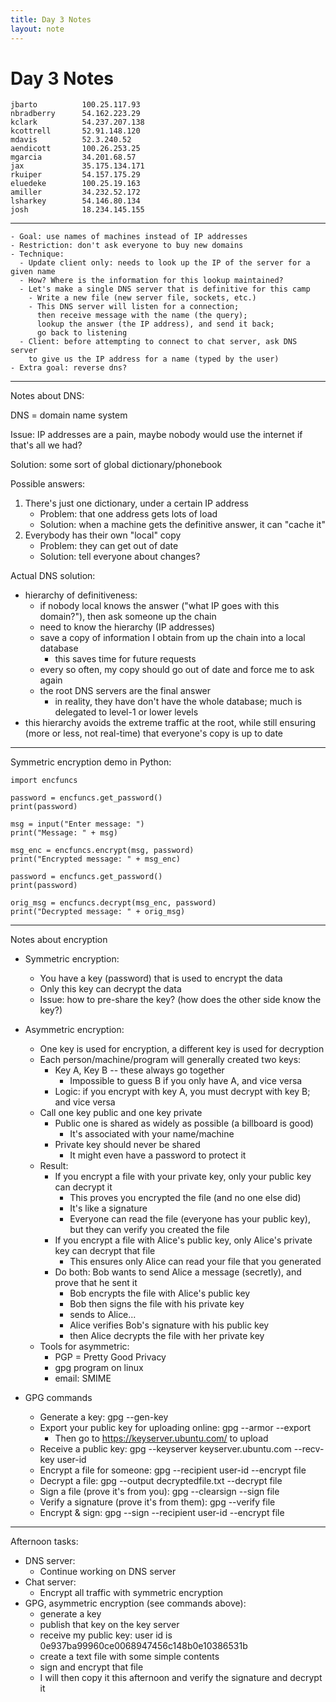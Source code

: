```yaml
---
title: Day 3 Notes
layout: note
---
```


# Day 3 Notes

```
jbarto          100.25.117.93
nbradberry      54.162.223.29
kclark          54.237.207.138
kcottrell       52.91.148.120
mdavis          52.3.240.52
aendicott       100.26.253.25
mgarcia         34.201.68.57
jax             35.175.134.171
rkuiper         54.157.175.29
eluedeke        100.25.19.163
amiller         34.232.52.172
lsharkey        54.146.80.134
josh            18.234.145.155
```

---

```
- Goal: use names of machines instead of IP addresses
- Restriction: don't ask everyone to buy new domains
- Technique:
  - Update client only: needs to look up the IP of the server for a given name
  - How? Where is the information for this lookup maintained?
  - Let's make a single DNS server that is definitive for this camp
    - Write a new file (new server file, sockets, etc.)
    - This DNS server will listen for a connection;
      then receive message with the name (the query);
      lookup the answer (the IP address), and send it back;
      go back to listening
  - Client: before attempting to connect to chat server, ask DNS server
    to give us the IP address for a name (typed by the user)
- Extra goal: reverse dns?
```

---

Notes about DNS:

DNS = domain name system

Issue: IP addresses are a pain, maybe nobody would use the internet if that's
all we had?

Solution: some sort of global dictionary/phonebook

Possible answers:

1. There's just one dictionary, under a certain IP address
   - Problem: that one address gets lots of load
   - Solution: when a machine gets the definitive answer, it can "cache it"
2. Everybody has their own "local" copy
   - Problem: they can get out of date
   - Solution: tell everyone about changes?


Actual DNS solution:

- hierarchy of definitiveness:
  - if nobody local knows the answer ("what IP goes with this domain?"),
    then ask someone up the chain
  - need to know the hierarchy (IP addresses)
  - save a copy of information I obtain from up the chain into a local database
    - this saves time for future requests
  - every so often, my copy should go out of date and force me to ask again
  - the root DNS servers are the final answer
    - in reality, they have don't have the whole database;
      much is delegated to level-1 or lower levels
- this hierarchy avoids the extreme traffic at the root, while still ensuring
  (more or less, not real-time) that everyone's copy is up to date

---

Symmetric encryption demo in Python:

```
import encfuncs

password = encfuncs.get_password()
print(password)

msg = input("Enter message: ")
print("Message: " + msg)

msg_enc = encfuncs.encrypt(msg, password)
print("Encrypted message: " + msg_enc)

password = encfuncs.get_password()
print(password)

orig_msg = encfuncs.decrypt(msg_enc, password)
print("Decrypted message: " + orig_msg)
```

---

Notes about encryption

- Symmetric encryption:
  - You have a key (password) that is used to encrypt the data
  - Only this key can decrypt the data
  - Issue: how to pre-share the key? (how does the other side know the key?)

- Asymmetric encryption:
  - One key is used for encryption, a different key is used for decryption
  - Each person/machine/program will generally created two keys:
    - Key A, Key B -- these always go together
      - Impossible to guess B if you only have A, and vice versa
    - Logic: if you encrypt with key A, you must decrypt with key B;
      and vice versa
  - Call one key public and one key private
    - Public one is shared as widely as possible (a billboard is good)
      - It's associated with your name/machine
    - Private key should never be shared
      - It might even have a password to protect it
  - Result:
    - If you encrypt a file with your private key, only your public key
      can decrypt it
      - This proves you encrypted the file (and no one else did)
      - It's like a signature
      - Everyone can read the file (everyone has your public key),
        but they can verify you created the file
    - If you encrypt a file with Alice's public key, only Alice's private key
      can decrypt that file
      - This ensures only Alice can read your file that you generated
    - Do both: Bob wants to send Alice a message (secretly), and prove that
      he sent it
      - Bob encrypts the file with Alice's public key
      - Bob then signs the file with his private key
      - sends to Alice...
      - Alice verifies Bob's signature with his public key
      - then Alice decrypts the file with her private key
  - Tools for asymmetric:
    - PGP = Pretty Good Privacy
    - gpg program on linux
    - email: SMIME 

- GPG commands
  - Generate a key: gpg --gen-key
  - Export your public key for uploading online: gpg --armor --export
    - Then go to https://keyserver.ubuntu.com/ to upload
  - Receive a public key: gpg --keyserver keyserver.ubuntu.com --recv-key user-id
  - Encrypt a file for someone: gpg --recipient user-id --encrypt file
  - Decrypt a file: gpg --output decryptedfile.txt --decrypt file
  - Sign a file (prove it's from you): gpg --clearsign --sign file
  - Verify a signature (prove it's from them): gpg --verify file
  - Encrypt & sign: gpg --sign --recipient user-id --encrypt file

---

Afternoon tasks:

- DNS server:
  - Continue working on DNS server
- Chat server:
  - Encrypt all traffic with symmetric encryption
- GPG, asymmetric encryption (see commands above):
  - generate a key
  - publish that key on the key server
  - receive my public key: user id is 0e937ba99960ce0068947456c148b0e10386531b
  - create a text file with some simple contents
  - sign and encrypt that file
  - I will then copy it this afternoon and verify the signature and decrypt it

